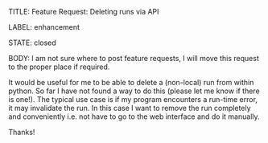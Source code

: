 TITLE:
Feature Request: Deleting runs via API

LABEL:
enhancement

STATE:
closed

BODY:
I am not sure where to post feature requests, I will move this request to the proper place if required. 

It would be useful for me to be able to delete a (non-local) run from within python. So far I have not found a way to do this (please let me know if there is one!). The typical use case is if my program encounters a run-time error, it may invalidate the run. In this case I want to remove the run completely and conveniently i.e. not have to go to the web interface and do it manually.

Thanks!



